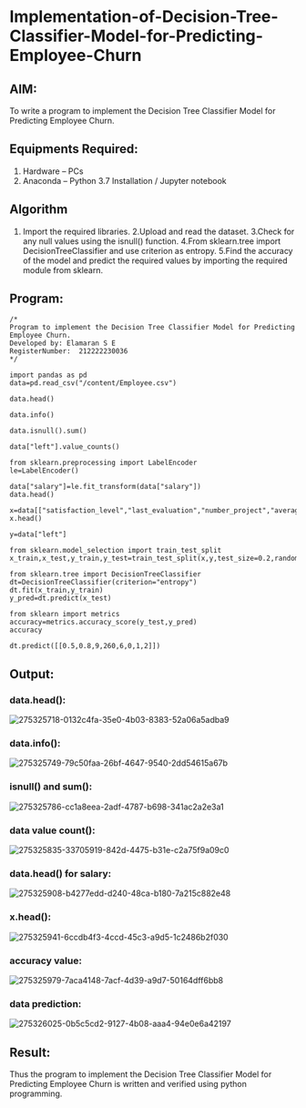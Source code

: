# Implementation-of-Decision-Tree-Classifier-Model-for-Predicting-Employee-Churn

## AIM:
To write a program to implement the Decision Tree Classifier Model for Predicting Employee Churn.

## Equipments Required:
1. Hardware – PCs
2. Anaconda – Python 3.7 Installation / Jupyter notebook

## Algorithm
1. Import the required libraries.
2.Upload and read the dataset.
3.Check for any null values using the isnull() function.
4.From sklearn.tree import DecisionTreeClassifier and use criterion as entropy.
5.Find the accuracy of the model and predict the required values by importing the required module from sklearn.

## Program:
```
/*
Program to implement the Decision Tree Classifier Model for Predicting Employee Churn.
Developed by: Elamaran S E
RegisterNumber:  212222230036
*/

import pandas as pd
data=pd.read_csv("/content/Employee.csv")

data.head()

data.info()

data.isnull().sum()

data["left"].value_counts()

from sklearn.preprocessing import LabelEncoder
le=LabelEncoder()

data["salary"]=le.fit_transform(data["salary"])
data.head()

x=data[["satisfaction_level","last_evaluation","number_project","average_montly_hours","time_spend_company","Work_accident","promotion_last_5years","salary"]]
x.head()

y=data["left"]

from sklearn.model_selection import train_test_split
x_train,x_test,y_train,y_test=train_test_split(x,y,test_size=0.2,random_state=100)

from sklearn.tree import DecisionTreeClassifier
dt=DecisionTreeClassifier(criterion="entropy")
dt.fit(x_train,y_train)
y_pred=dt.predict(x_test)

from sklearn import metrics
accuracy=metrics.accuracy_score(y_test,y_pred)
accuracy

dt.predict([[0.5,0.8,9,260,6,0,1,2]])

```

## Output:
### data.head():
![275325718-0132c4fa-35e0-4b03-8383-52a06a5adba9](https://github.com/elamarannn/Implementation-of-Decision-Tree-Classifier-Model-for-Predicting-Employee-Churn/assets/113497531/5a04ed0c-466c-44b5-8ca0-7825df32907b)
### data.info():
![275325749-79c50faa-26bf-4647-9540-2dd54615a67b](https://github.com/elamarannn/Implementation-of-Decision-Tree-Classifier-Model-for-Predicting-Employee-Churn/assets/113497531/2ad31891-4f14-4b22-b0c2-b5df0c12b19d)
### isnull() and sum():
![275325786-cc1a8eea-2adf-4787-b698-341ac2a2e3a1](https://github.com/elamarannn/Implementation-of-Decision-Tree-Classifier-Model-for-Predicting-Employee-Churn/assets/113497531/51bc4ba2-7e97-47b7-a76e-f2f430522bef)
### data value count():
![275325835-33705919-842d-4475-b31e-c2a75f9a09c0](https://github.com/elamarannn/Implementation-of-Decision-Tree-Classifier-Model-for-Predicting-Employee-Churn/assets/113497531/aabd27b4-51bb-43ed-8b15-e805e5f8037f)
### data.head() for salary:
![275325908-b4277edd-d240-48ca-b180-7a215c882e48](https://github.com/elamarannn/Implementation-of-Decision-Tree-Classifier-Model-for-Predicting-Employee-Churn/assets/113497531/0a24250d-f37e-42f4-ae8e-4c58427473a1)
### x.head():
![275325941-6ccdb4f3-4ccd-45c3-a9d5-1c2486b2f030](https://github.com/elamarannn/Implementation-of-Decision-Tree-Classifier-Model-for-Predicting-Employee-Churn/assets/113497531/9e8d3197-2ea7-4f15-aa7c-b534e836c233)
### accuracy value:
![275325979-7aca4148-7acf-4d39-a9d7-50164dff6bb8](https://github.com/elamarannn/Implementation-of-Decision-Tree-Classifier-Model-for-Predicting-Employee-Churn/assets/113497531/7a096b78-c705-464b-9c85-55d70fca47a5)
### data prediction:
![275326025-0b5c5cd2-9127-4b08-aaa4-94e0e6a42197](https://github.com/elamarannn/Implementation-of-Decision-Tree-Classifier-Model-for-Predicting-Employee-Churn/assets/113497531/0bb99e88-c806-46f6-b988-b4bd229c2c69)



## Result:
Thus the program to implement the  Decision Tree Classifier Model for Predicting Employee Churn is written and verified using python programming.

